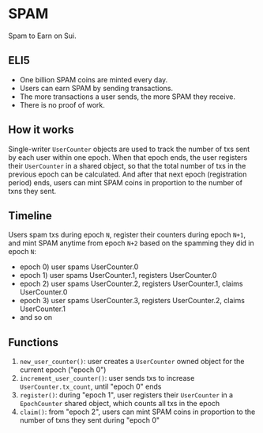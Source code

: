 # SPAM

Spam to Earn on Sui.

<!-- ![Polymedia SPAM](https://spam.polymedia.app/img/open-graph.webp) -->

## ELI5

- One billion SPAM coins are minted every day.
- Users can earn SPAM by sending transactions.
- The more transactions a user sends, the more SPAM they receive.
- There is no proof of work.

## How it works

Single-writer `UserCounter` objects are used to track the number of txs sent by each user within one epoch. When that epoch ends, the user registers their `UserCounter` in a shared object, so that the total number of txs in the previous epoch can be calculated. And after that next epoch (registration period) ends, users can mint SPAM coins in proportion to the number of txns they sent.

## Timeline

Users spam txs during epoch `N`, register their counters during epoch `N+1`, and mint SPAM anytime from epoch `N+2` based on the spamming they did in epoch `N`:

- epoch 0) user spams UserCounter.0
- epoch 1) user spams UserCounter.1, registers UserCounter.0
- epoch 2) user spams UserCounter.2, registers UserCounter.1, claims UserCounter.0
- epoch 3) user spams UserCounter.3, registers UserCounter.2, claims UserCounter.1
- and so on

## Functions
1) `new_user_counter()`: user creates a `UserCounter` owned object for the current epoch ("epoch 0")
2) `increment_user_counter()`: user sends txs to increase `UserCounter.tx_count`, until "epoch 0" ends
3) `register()`: during "epoch 1", user registers their `UserCounter` in a `EpochCounter` shared object, which counts all txs in the epoch
4) `claim()`: from "epoch 2", users can mint SPAM coins in proportion to the number of txns they sent during "epoch 0"
